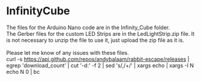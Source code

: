 # InfinityCube
The files for the Arduino Nano code are in the Infinity_Cube folder.<br>
The Gerber files for the custom LED Strips are in the LedLightStrip.zip file. It is not necessary to unzip the file to use it, just upload the zip file as it is.<br>
<br>
Please let me know of any issues with these files.<br>
curl -s https://api.github.com/repos/andybalaam/rabbit-escape/releases | egrep 'download_count'  | cut '-d:' -f 2 | sed 's/,/+/' | xargs echo | xargs -I N echo N 0  | bc
